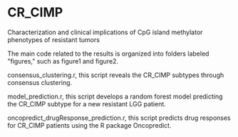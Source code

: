 # CR_CIMP
Characterization and clinical implications of CpG island methylator phenotypes of resistant tumors

The main code related to the results is organized into folders labeled "figures," such as figure1 and figure2.

consensus_clustering.r, this script reveals the CR_CIMP subtypes through consensus clustering.

model_prediction.r, this script develops a random forest model predicting the CR_CIMP subtype for a new resistant LGG patient.

oncopredict_drugResponse_prediction.r, this script predicts drug responses for CR_CIMP patients using the R package Oncopredict.
